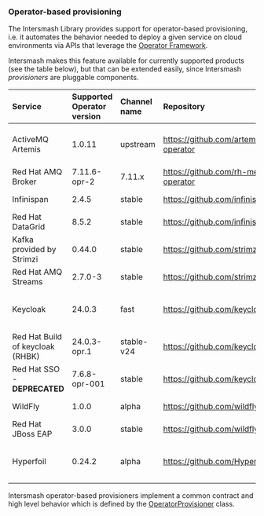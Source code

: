 ### Operator-based provisioning

The Intersmash Library provides support for operator-based provisioning, i.e. it automates the behavior needed to deploy
a given service on cloud environments via APIs that leverage the
[Operator Framework](https://github.com/operator-framework).

Intersmash makes this feature available for currently supported products (see the table below), but that can be
extended easily, since Intersmash _provisioners_ are pluggable components.

| Service                          | Supported Operator version | Channel name | Repository                                                | Notes                                                                                                                                                                              |
|:---------------------------------|:---------------------------|:-------------|:----------------------------------------------------------|:-----------------------------------------------------------------------------------------------------------------------------------------------------------------------------------|
| ActiveMQ Artemis                 | 1.0.11                     | upstream     | https://github.com/artemiscloud/activemq-artemis-operator | We are using a custom index image, i.e. quay.io/jbossqe-eap/intersmash-activemq-operator-catalog:v1.0.11, built as described in https://github.com/Intersmash/intersmash/issues/32 |
| Red Hat AMQ Broker               | 7.11.6-opr-2               | 7.11.x       | https://github.com/rh-messaging/activemq-artemis-operator | As available on the OpenShift OperatorHub                                                                                                                                          |  
| Infinispan                       | 2.4.5                      | stable       | https://github.com/infinispan/infinispan-operator         | As available on the OpenShift OperatorHub (community-operators)                                                                                                                    |
| Red Hat DataGrid                 | 8.5.2                      | stable       | https://github.com/infinispan/infinispan-operator         | As available on the OpenShift OperatorHub                                                                                                                                          | 
| Kafka provided by Strimzi        | 0.44.0                     | stable       | https://github.com/strimzi/strimzi-kafka-operator         |                                                                                                                                                                                    |
| Red Hat AMQ Streams              | 2.7.0-3                    | stable       | https://github.com/strimzi/strimzi-kafka-operator         | As available on the OpenShift OperatorHub                                                                                                                                          |
| Keycloak                         | 24.0.3                     | fast         | https://github.com/keycloak/keycloak/tree/main/operator   | Latest Keycloak, based on Quarkus. Supports a limited number of CR (Keycloak and KeycloakRealmImport): more to come in upcoming versions                                           |
| Red Hat Build of keycloak (RHBK) | 24.0.3-opr.1               | stable-v24   | https://github.com/keycloak/keycloak/tree/main/operator   | Latest Keycloak, based on Quarkus.                                                                                                                                                 |
| Red Hat SSO - **DEPRECATED**     | 7.6.8-opr-001              | stable       | https://github.com/keycloak/keycloak-operator             | Latest Red Hat SSO Operator, based on legacy Keycloak                                                                                                                              |
| WildFly                          | 1.0.0                      | alpha        | https://github.com/wildfly/wildfly-operator               | As available on https://operatorhub.io/operator/wildfly                                                                                                                            |
| Red Hat JBoss EAP                | 3.0.0                      | stable       | https://github.com/wildfly/wildfly-operator               | As available on the OpenShift OperatorHub                                                                                                                                          |
| Hyperfoil                        | 0.24.2                     | alpha        | https://github.com/Hyperfoil/hyperfoil-operator           | We force the CRs version for the used Hyperfoil runtime to be 0.24.2, see https://github.com/Hyperfoil/hyperfoil-operator/issues/18                                                |

Intersmash operator-based provisioners implement a common contract and high level behavior which is defined by the
[OperatorProvisioner](../core/src/main/java/org/jboss/intersmash/provision/openshift/operator/OperatorProvisioner.java)
class.